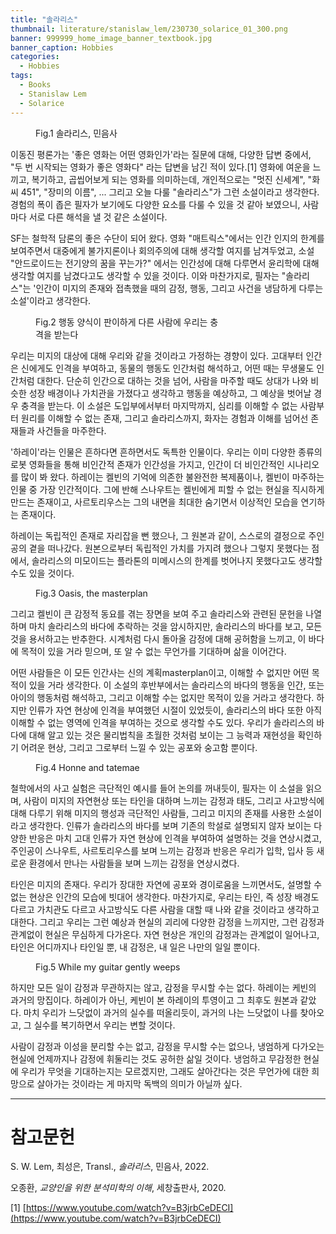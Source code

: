 ```yaml
---
title: "솔라리스"
thumbnail: literature/stanislaw_lem/230730_solarice_01_300.png
banner: 999999_home_image_banner_textbook.jpg
banner_caption: Hobbies
categories:
  - Hobbies
tags:
  - Books
  - Stanislaw Lem
  - Solarice
---
```


<figure class="align-center" style="width: 300px">
  <a href="/assets/images/literature/stanislaw_lem/230730_solarice_00.png">
  <img src="{{ site.url }}{{ site.baseurl }}/assets/images/literature/stanislaw_lem/230730_solarice_01_300.png" alt="">
  </a>
  <figcaption>
  Fig.1 솔라리스, 민음사
  </figcaption>
</figure>

이동진 평론가는 '좋은 영화는 어떤 영화인가'라는 질문에 대해, 다양한 답변 중에서, "두 번 시작되는 영화가 좋은 영화다" 라는 답변을 남긴 적이 있다.[1] 영화에 여운을 느끼고, 복기하고, 곱씹어보게 되는 영화를 의미하는데, 개인적으로는 "멋진 신세계", "화씨 451", "장미의 이름", ... 그리고 오늘 다룰 "솔라리스"가 그런 소설이라고 생각한다. 경험의 폭이 좁은 필자가 보기에도 다양한 요소를 다룰 수 있을 것 같아 보였으니, 사람마다 서로 다른 해석을 낼 것 같은 소설이다.

SF는 철학적 담론의 좋은 수단이 되어 왔다. 영화 "매트릭스"에서는 인간 인지의 한계를 보여주면서 대중에게 불가지론이나 회의주의에 대해 생각할 여지를 남겨두었고, 소설 "안드로이드는 전기양의 꿈을 꾸는가?" 에서는 인간성에 대해 다루면서 윤리학에 대해 생각할 여지를 남겼다고도 생각할 수 있을 것이다. 이와 마찬가지로, 필자는 "솔라리스"는 '인간이 미지의 존재와 접촉했을 때의 감정, 행동, 그리고 사건을 냉담하게 다루는 소설'이라고 생각한다.

<figure class="align-center" style="width: 300px">
  <a href="/assets/images/literature/stanislaw_lem/230730_habitus_00.jpg">
  <img src="{{ site.url }}{{ site.baseurl }}/assets/images/literature/stanislaw_lem/230730_habitus_01_300.jpg" alt="">
  </a>
  <figcaption>
  Fig.2 행동 양식이 판이하게 다른 사람에 우리는 충격을 받는다
  </figcaption>
</figure>

우리는 미지의 대상에 대해 우리와 같을 것이라고 가정하는 경향이 있다. 고대부터 인간은 신에게도 인격을 부여하고, 동물의 행동도 인간처럼 해석하고, 어떤 때는 무생물도 인간처럼 대한다. 단순히 인간으로 대하는 것을 넘어, 사람을 마주할 때도 상대가 나와 비슷한 성장 배경이나 가치관을 가졌다고 생각하고 행동을 예상하고, 그 예상을 벗어날 경우 충격을 받는다. 이 소설은 도입부에서부터 마지막까지, 심리를 이해할 수 없는 사람부터 원리를 이해할 수 없는 존재, 그리고 솔라리스까지, 화자는 경험과 이해를 넘어선 존재들과 사건들을 마주한다.

'하레이'라는 인물은 흔하다면 흔하면서도 독특한 인물이다. 우리는 이미 다양한 종류의 로봇 영화들을 통해 비인간적 존재가 인간성을 가지고, 인간이 더 비인간적인 시나리오를 많이 봐 왔다. 하레이는 켈빈의 기억에 의존한 불완전한 복제품이나, 켈빈이 마주하는 인물 중 가장 인간적이다. 그에 반해 스나우트는 켈빈에게 피할 수 없는 현실을 직시하게 만드는 존재이고, 사르토리우스는 그의 내면을 최대한 숨기면서 이상적인 모습을 연기하는 존재이다.

하레이는 독립적인 존재로 자리잡을 뻔 했으나, 그 원본과 같이, 스스로의 결정으로 주인공의 곁을 떠나갔다. 원본으로부터 독립적인 가치를 가지려 했으나 그렇지 못했다는 점에서, 솔라리스의 미모이드는 플라톤의 미메시스의 한계를 벗어나지 못했다고도 생각할 수도 있을 것이다.

<figure class="align-center" style="width: 300px">
  <a href="/assets/images/literature/stanislaw_lem/230730_masterplan_00.jpg">
  <img src="{{ site.url }}{{ site.baseurl }}/assets/images/literature/stanislaw_lem/230730_masterplan_00.jpg" alt="">
  </a>
  <figcaption>
  Fig.3 Oasis, the masterplan
  </figcaption>
</figure>

그리고 켈빈이 큰 감정적 동요를 겪는 장면을 보여 주고 솔라리스와 관련된 문헌을 나열하며 마치 솔라리스의 바다에 추락하는 것을 암시하지만, 솔라리스의 바다를 보고, 모든 것을 용서하고는 반추한다. 시계처럼 다시 돌아올 감정에 대해 공허함을 느끼고, 이 바다에 목적이 있을 거라 믿으며, 또 알 수 없는 무언가를 기대하며 삶을 이어간다.

어떤 사람들은 이 모든 인간사는 신의 계획masterplan이고, 이해할 수 없지만 어떤 목적이 있을 거라 생각한다. 이 소설의 후반부에서는 솔라리스의 바다의 행동을 인간, 또는 아이의 행동처럼 해석하고, 그리고 이해할 수는 없지만 목적이 있을 거라고 생각한다. 하지만 인류가 자연 현상에 인격을 부여했던 시절이 있었듯이, 솔라리스의 바다 또한 아직 이해할 수 없는 영역에 인격을 부여하는 것으로 생각할 수도 있다. 우리가 솔라리스의 바다에 대해 알고 있는 것은 물리법칙을 초월한 것처럼 보이는 그 능력과 재현성을 확인하기 어려운 현상, 그리고 그로부터 느낄 수 있는 공포와 숭고함 뿐이다.

<figure class="align-center" style="width: 300px">
  <a href="/assets/images/literature/stanislaw_lem/230730_honne_tatemae_00.jpg">
  <img src="{{ site.url }}{{ site.baseurl }}/assets/images/literature/stanislaw_lem/230730_honne_tatemae_01_300.jpg" alt="">
  </a>
  <figcaption>
  Fig.4 Honne and tatemae
  </figcaption>
</figure>

철학에서의 사고 실험은 극단적인 예시를 들어 논의를 꺼내듯이, 필자는 이 소설을 읽으며, 사람이 미지의 자연현상 또는 타인을 대하며 느끼는 감정과 태도, 그리고 사고방식에 대해 다루기 위해 미지의 행성과 극단적인 사람들, 그리고 미지의 존재를 사용한 소설이라고 생각한다. 인류가 솔라리스의 바다를 보며 기존의 학설로 설명되지 않자 보이는 다양한 반응은 마치 고대 인류가 자연 현상에 인격을 부여하여 설명하는 것을 연상시켰고, 주인공이 스나우트, 사르토리우스를 보며 느끼는 감정과 반응은 우리가 입학, 입사 등 새로운 환경에서 만나는 사람들을 보며 느끼는 감정을 연상시켰다.

타인은 미지의 존재다. 우리가 장대한 자연에 공포와 경이로움을 느끼면서도, 설명할 수 없는 현상은 인간의 모습에 빗대어 생각한다. 마찬가지로, 우리는 타인, 즉 성장 배경도 다르고 가치관도 다르고 사고방식도 다른 사람을 대할 때 나와 같을 것이라고 생각하고 대한다. 그리고 우리는 그런 예상과 현실의 괴리에 다양한 감정을 느끼지만, 그런 감정과 관계없이 현실은 무심하게 다가온다. 자연 현상은 개인의 감정과는 관계없이 일어나고, 타인은 어디까지나 타인일 뿐, 내 감정은, 내 일은 나만의 일일 뿐이다.

<figure class="align-center" style="width: 300px">
  <a href="/assets/images/literature/stanislaw_lem/230730_while_my_guitar_00.jpg">
  <img src="{{ site.url }}{{ site.baseurl }}/assets/images/literature/stanislaw_lem/230730_while_my_guitar_01_300.jpg" alt="">
  </a>
  <figcaption>
  Fig.5 While my guitar gently weeps
  </figcaption>
</figure>

하지만 모든 일이 감정과 무관하지는 않고, 감정을 무시할 수는 없다. 하레이는 케빈의 과거의 망집이다. 하레이가 아닌, 케빈이 본 하레이의 투영이고 그 최후도 원본과 같았다. 마치 우리가 느닷없이 과거의 실수를 떠올리듯이, 과거의 나는 느닷없이 나를 찾아오고, 그 실수를 복기하면서 우리는 변할 것이다.

사람이 감정과 이성을 분리할 수는 없고, 감정을 무시할 수는 없으나, 냉엄하게 다가오는 현실에 언제까지나 감정에 휘둘리는 것도 공허한 삶일 것이다. 냉엄하고 무감정한 현실에 우리가 무엇을 기대하는지는 모르겠지만, 그래도 살아간다는 것은 무언가에 대한 희망으로 살아가는 것이라는 게 마지막 독백의 의미가 아닐까 싶다.

---

# 참고문헌

S. W. Lem, 최성은, Transl., *솔라리스*, 민음사, 2022.

오종환, *교양인을 위한 분석미학의 이해*, 세창출판사, 2020.

[1] [https://www.youtube.com/watch?v=B3jrbCeDECI](https://www.youtube.com/watch?v=B3jrbCeDECI)
